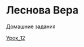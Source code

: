 

# Леснова Вера
Домашние задания

[Урок_12](https://veralesn.github.io/lesson_12/ "Готовое домашнее задание")
